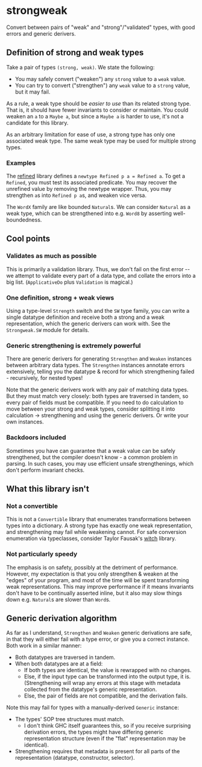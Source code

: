 [lib-refined-hackage]: https://hackage.haskell.org/package/refined

# strongweak
Convert between pairs of "weak" and "strong"/"validated" types, with good
errors and generic derivers.

## Definition of strong and weak types
Take a pair of types `(strong, weak)`. We state the following:

  * You may safely convert ("weaken") any `strong` value to a `weak` value.
  * You can try to convert ("strengthen") any `weak` value to a `strong` value,
    but it may fail.

As a rule, a weak type should be *easier to use* than its related strong type.
That is, it should have fewer invariants to consider or maintain. You could
weaken an `a` to a `Maybe a`, but since a `Maybe a` is harder to use, it's not a
candidate for this library.

As an arbitrary limitation for ease of use, a strong type has only one
associated weak type. The same weak type may be used for multiple strong types.

### Examples
The [refined][lib-refined-hackage] library defines a `newtype Refined p a =
Refined a`. To get a `Refined`, you must test its associated predicate. You may
recover the unrefined value by removing the newtype wrapper. Thus, you may
strengthen `a`s into `Refined p a`s, and weaken vice versa.

The `WordX` family are like bounded `Natural`s. We can consider `Natural` as a
weak type, which can be strengthened into e.g. `Word8` by asserting
well-boundedness.

## Cool points
### Validates as much as possible
This is primarily a validation library. Thus, we don't fail on the first error
-- we attempt to validate every part of a data type, and collate the errors into
a big list. (`ApplicativeDo` plus `Validation` is magical.)

### One definition, strong + weak views
Using a type-level `Strength` switch and the `SW` type family, you can write a
single datatype definition and receive both a strong and a weak representation,
which the generic derivers can work with. See the `Strongweak.SW` module for
details.

### Generic strengthening is extremely powerful
There are generic derivers for generating `Strengthen` and `Weaken` instances
between arbitrary data types. The `Strengthen` instances annotate errors
extensively, telling you the datatype & record for which strengthening failed -
recursively, for nested types!

Note that the generic derivers work with any pair of matching data types. But
they must match very closely: both types are traversed in tandem, so every pair
of fields must be compatible. If you need to do calculation to move between your
strong and weak types, consider splitting it into calculation -> strengthening
and using the generic derivers. Or write your own instances.

### Backdoors included
Sometimes you have can guarantee that a weak value can be safely strengthened,
but the compiler doesn't know - a common problem in parsing. In such cases, you
may use efficient unsafe strengthenings, which don't perform invariant checks.

## What this library isn't
### Not a convertible
This is not a `Convertible` library that enumerates transformations between
types into a dictionary. A strong type has exactly one weak representation, and
strengthening may fail while weakening cannot. For safe conversion enumeration
via typeclasses, consider Taylor Fausak's
[witch](https://hackage.haskell.org/package/witch) library.

### Not particularly speedy
The emphasis is on safety, possibly at the detriment of performance. However, my
expectation is that you only strengthen & weaken at the "edges" of your program,
and most of the time will be spent transforming weak representations. This may
improve performance if it means invariants don't have to be continually asserted
inline, but it also may slow things down e.g. `Natural`s are slower than
`Word`s.

## Generic derivation algorithm
As far as I understand, `Strengthen` and `Weaken` generic derivations are safe,
in that they will either fail with a type error, or give you a correct instance.
Both work in a similar manner:

  * Both datatypes are traversed in tandem.
  * When both datatypes are at a field:
    * If both types are identical, the value is rewrapped with no changes.
    * Else, if the input type can be transformed into the output type, it is.
      (Strengthening will wrap any errors at this stage with metadata collected
      from the datatype's generic representation.
    * Else, the pair of fields are not compatible, and the derivation fails.

Note this may fail for types with a manually-derived `Generic` instance:

  * The types' SOP tree structures must match.
    * I don't think GHC itself guarantees this, so if you receive surprising
      derivation errors, the types might have differing generic representation
      structure (even if the "flat" representation may be identical).
  * Strengthening requires that metadata is present for all parts of the
    representation (datatype, constructor, selector).
